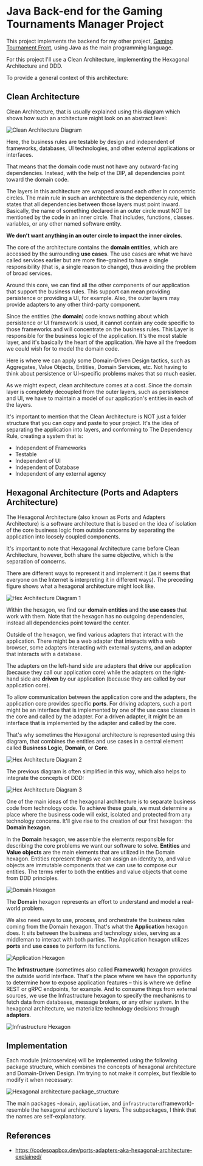 # Java Back-end for the Gaming Tournaments Manager Project 

This project implements the backend for my other project, [Gaming Tournament Front](https://github.com/kumo829/GamingTournamentFront), using Java as the main programming language.

For this project I'll use a Clean Architecture, implementing the Hexagonal Architecture and DDD. 

To provide a general context of this architecture:


## Clean Architecture

Clean Architecture, that is usually explained using this diagram which shows how such an architecture might look on an abstract level:

![Clean Architecture Diagram](.github/assets/img/clean_architecture.png)

Here, the business rules are testable by design and independent of frameworks, databases, UI technologies, and other external applications or interfaces.

That means that the domain code must not have any outward-facing dependencies. Instead, with the help of the DIP, all dependencies point toward the domain code.

The layers in this architecture are wrapped around each other in concentric circles. The main rule in such an architecture is the dependency rule, which states that all dependencies between those layers must point inward. Basically, the name of something declared in an outer circle must NOT be mentioned by the code in an inner circle. That includes, functions, classes. variables, or any other named software entity.

**We don’t want anything in an outer circle to impact the inner circles**.

The core of the architecture contains the **domain entities**, which are accessed by the surrounding **use cases**. The use cases are what we have called services earlier but are more fine-grained to have a single responsibility (that is, a single reason to change), thus avoiding the problem of broad services.

Around this core, we can find all the other components of our application that support the business rules. This support can mean providing persistence or providing a UI, for example. Also, the outer layers may provide adapters to any other third-party component.

Since the entities (the **domain**) code knows nothing about which persistence or UI framework is used, it cannot contain any code specific to those frameworks and will concentrate on the business rules. This Layer is responsible for the business logic of the application.
It's the most stable layer, and it's basically the heart of the application. We have all the freedom we could wish for to model the domain code. 

Here is where we can apply some Domain-Driven Design tactics, such as Aggregates, Value Objects, Entities, Domain Services, etc. Not having to think about persistence or UI-specific problems makes that so much easier.

As we might expect, clean architecture comes at a cost. Since the domain layer is completely decoupled from the outer layers, such as persistence and UI, we have to maintain a model of our application's entities in each of the layers.

It's important to mention that the Clean Architecture is NOT just a folder structure that you can copy and paste to your project.
It's the idea of separating the application into layers, and conforming to The Dependency Rule, creating a system that is:

- Independent of Frameworks
- Testable
- Independent of UI
- Independent of Database
- Independent of any external agency


## Hexagonal Architecture (Ports and Adapters Architecture)

The Hexagonal Architecture (also known as Ports and Adapters Architecture) is a software architecture that is based on the idea of isolation of the core business logic from outside concerns by separating the application into loosely coupled components.

It's important to note that Hexagonal Architecture came before Clean Architecture, however, both share the same objective, which is the separation of concerns.

There are different ways to represent it and implement it (as it seems that everyone on the Internet is interpreting it in different ways). The preceding figure shows what a hexagonal architecture might look like.

![Hex Architecture Diagram 1](.github/assets/img/hex_architecture_1.png)

Within the hexagon, we find our **domain entities** and the **use cases** that work with them. Note that the hexagon has no outgoing dependencies, instead all dependencies point toward the center.

Outside of the hexagon, we find various adapters that interact with the application. There might be a web adapter that interacts with a web browser, some adapters interacting with external systems, and an adapter that interacts with a database.

The adapters on the left-hand side are adapters that **drive** our application (because they call our application core) while the adapters on the right-hand side are **driven** by our application (because they are called by our application core).

To allow communication between the application core and the adapters, the application core provides specific **ports**. For driving adapters, such a port might be an interface that is implemented by one of the use case classes in the core and called by the adapter. For a driven adapter, it might be an interface that is implemented by the adapter and called by the core.

That's why sometimes the Hexagonal architecture is represented using this diagram, that combines the entities and use cases in a central element called **Business Logic**, **Domain**, or **Core**.

![Hex Architecture Diagram 2](.github/assets/img/hex_architecture_2.png)

The previous diagram is often simplified in this way, which also helps to integrate the concepts of DDD:

![Hex Architecture Diagram 3](.github/assets/img/hex_architecture_3.png)

One of the main ideas of the hexagonal architecture is to separate business code from technology code. To achieve these goals, we must determine a place where the business code will exist, isolated and protected from any technology concerns. It'll give rise to the creation of our first hexagon: the **Domain hexagon**.

In the **Domain** hexagon, we assemble the elements responsible for describing the core problems we want our software to solve. **Entities** and **Value objects** are the main elements that are utilized in the Domain hexagon. Entities represent things we can assign an identity to, and value objects are immutable components that we can use to compose our entities. The terms refer to both the entities and value objects that come from DDD principles.

![Domain Hexagon](.github/assets/img/domain.png)

The **Domain** hexagon represents an effort to understand and model a real-world problem.

We also need ways to use, process, and orchestrate the business rules coming from the Domain hexagon. That's what the **Application** hexagon does. It sits between the business and technology sides, serving as a middleman to interact with both parties. The Application hexagon utilizes **ports** and **use cases** to perform its functions.

![Application Hexagon](.github/assets/img/application.png)

The **Infrastructure** (sometimes also called **Framework**) hexagon provides the outside world interface. That's the place where we have the opportunity to determine how to expose application features – this is where we define REST or gRPC endpoints, for example. And to consume things from external sources, we use the Infrastructure hexagon to specify the mechanisms to fetch data from databases, message brokers, or any other system. In the hexagonal architecture, we materialize technology decisions through **adapters**.

![Infrastructure Hexagon](.github/assets/img/infrastructure.png)


## Implementation
Each module (microservice) will be implemented using the following package structure, which combines the concepts of hexagonal architecture and Domain-Driven Design. I'm trying to not make it complex, but flexible to modify it when necessary:

![Hexagonal architecture package_structure](.github/assets/img/hexagonal_architecture_package_structure.png)

The main packages -`domain`, `application`, and `infrastructure`(framework)- resemble the hexagonal architecture's layers. The subpackages, I think that the names are self-explanatory. 

## References
- https://codesoapbox.dev/ports-adapters-aka-hexagonal-architecture-explained/